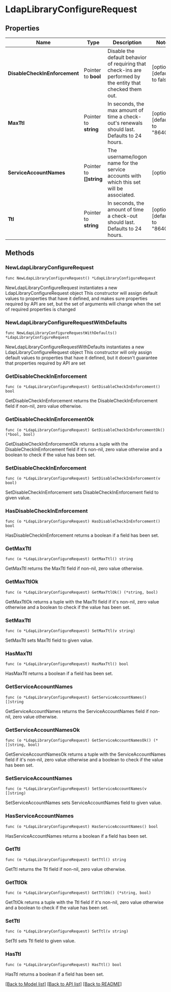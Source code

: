 # LdapLibraryConfigureRequest


## Properties

Name | Type | Description | Notes
------------ | ------------- | ------------- | -------------
**DisableCheckInEnforcement** | Pointer to **bool** | Disable the default behavior of requiring that check-ins are performed by the entity that checked them out. | [optional] [default to false]
**MaxTtl** | Pointer to **string** | In seconds, the max amount of time a check-out&#x27;s renewals should last. Defaults to 24 hours. | [optional] [default to "86400"]
**ServiceAccountNames** | Pointer to **[]string** | The username/logon name for the service accounts with which this set will be associated. | [optional] 
**Ttl** | Pointer to **string** | In seconds, the amount of time a check-out should last. Defaults to 24 hours. | [optional] [default to "86400"]



## Methods


### NewLdapLibraryConfigureRequest

`func NewLdapLibraryConfigureRequest() *LdapLibraryConfigureRequest`

NewLdapLibraryConfigureRequest instantiates a new LdapLibraryConfigureRequest object
This constructor will assign default values to properties that have it defined,
and makes sure properties required by API are set, but the set of arguments
will change when the set of required properties is changed

### NewLdapLibraryConfigureRequestWithDefaults

`func NewLdapLibraryConfigureRequestWithDefaults() *LdapLibraryConfigureRequest`

NewLdapLibraryConfigureRequestWithDefaults instantiates a new LdapLibraryConfigureRequest object
This constructor will only assign default values to properties that have it defined,
but it doesn't guarantee that properties required by API are set


### GetDisableCheckInEnforcement

`func (o *LdapLibraryConfigureRequest) GetDisableCheckInEnforcement() bool`

GetDisableCheckInEnforcement returns the DisableCheckInEnforcement field if non-nil, zero value otherwise.

### GetDisableCheckInEnforcementOk

`func (o *LdapLibraryConfigureRequest) GetDisableCheckInEnforcementOk() (*bool, bool)`

GetDisableCheckInEnforcementOk returns a tuple with the DisableCheckInEnforcement field if it's non-nil, zero value otherwise
and a boolean to check if the value has been set.

### SetDisableCheckInEnforcement

`func (o *LdapLibraryConfigureRequest) SetDisableCheckInEnforcement(v bool)`

SetDisableCheckInEnforcement sets DisableCheckInEnforcement field to given value.


### HasDisableCheckInEnforcement

`func (o *LdapLibraryConfigureRequest) HasDisableCheckInEnforcement() bool`

HasDisableCheckInEnforcement returns a boolean if a field has been set.




### GetMaxTtl

`func (o *LdapLibraryConfigureRequest) GetMaxTtl() string`

GetMaxTtl returns the MaxTtl field if non-nil, zero value otherwise.

### GetMaxTtlOk

`func (o *LdapLibraryConfigureRequest) GetMaxTtlOk() (*string, bool)`

GetMaxTtlOk returns a tuple with the MaxTtl field if it's non-nil, zero value otherwise
and a boolean to check if the value has been set.

### SetMaxTtl

`func (o *LdapLibraryConfigureRequest) SetMaxTtl(v string)`

SetMaxTtl sets MaxTtl field to given value.


### HasMaxTtl

`func (o *LdapLibraryConfigureRequest) HasMaxTtl() bool`

HasMaxTtl returns a boolean if a field has been set.




### GetServiceAccountNames

`func (o *LdapLibraryConfigureRequest) GetServiceAccountNames() []string`

GetServiceAccountNames returns the ServiceAccountNames field if non-nil, zero value otherwise.

### GetServiceAccountNamesOk

`func (o *LdapLibraryConfigureRequest) GetServiceAccountNamesOk() (*[]string, bool)`

GetServiceAccountNamesOk returns a tuple with the ServiceAccountNames field if it's non-nil, zero value otherwise
and a boolean to check if the value has been set.

### SetServiceAccountNames

`func (o *LdapLibraryConfigureRequest) SetServiceAccountNames(v []string)`

SetServiceAccountNames sets ServiceAccountNames field to given value.


### HasServiceAccountNames

`func (o *LdapLibraryConfigureRequest) HasServiceAccountNames() bool`

HasServiceAccountNames returns a boolean if a field has been set.




### GetTtl

`func (o *LdapLibraryConfigureRequest) GetTtl() string`

GetTtl returns the Ttl field if non-nil, zero value otherwise.

### GetTtlOk

`func (o *LdapLibraryConfigureRequest) GetTtlOk() (*string, bool)`

GetTtlOk returns a tuple with the Ttl field if it's non-nil, zero value otherwise
and a boolean to check if the value has been set.

### SetTtl

`func (o *LdapLibraryConfigureRequest) SetTtl(v string)`

SetTtl sets Ttl field to given value.


### HasTtl

`func (o *LdapLibraryConfigureRequest) HasTtl() bool`

HasTtl returns a boolean if a field has been set.









[[Back to Model list]](../README.md#documentation-for-models) [[Back to API list]](../README.md#documentation-for-api-endpoints) [[Back to README]](../README.md)


